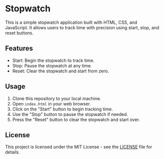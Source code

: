 # Stopwatch

This is a simple stopwatch application built with HTML, CSS, and JavaScript. It allows users to track time with precision using start, stop, and reset buttons.

## Features

- Start: Begin the stopwatch to track time.
- Stop: Pause the stopwatch at any time.
- Reset: Clear the stopwatch and start from zero.

## Usage

1. Clone this repository to your local machine.
2. Open `index.html` in your web browser.
3. Click on the "Start" button to begin tracking time.
4. Use the "Stop" button to pause the stopwatch if needed.
5. Press the "Reset" button to clear the stopwatch and start over.

## License

This project is licensed under the MIT License - see the [LICENSE](LICENSE) file for details.
